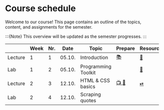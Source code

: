 # Course schedule

Welcome to our course! This page contains an outline of the topics, content, and assignments for the semester. 

:::{Note}
This overview will be updated as the semester progresses.
:::


|		|	Week	|	Nr.	|	Date	|	Topic	|	Prepare	|	Resources	|	AE	|	HW	|	Exam	|
|	---	|	---	|	---	|	---	|	---	|	---	|	---	|	---	|	---	|	---	|
|	Lecture	|	1	|	1	|	05.10.	|	Introduction	|	[📚](../weeks/week1.md)	|	[📘](https://docs.google.com/presentation/d/14mDixoFHReJhc7D3G0ooC_CZJ8R14AcjJLXqFfUmKgo/export/pdf)	|		|		|		|
|	Lab	|	1	|	2	|	05.10.	|	Programming Toolkit	|		|	[📘](https://docs.google.com/presentation/d/1AHDCyelaOumvZ9-MRLEaSGCulXvvo-hcoFRrTESQW-c/export/pdf)	|	[💻](../weeks/week1.md)	|		|		|
|	Lecture	|	2	|	3	|	12.10.	|	HTML & CSS basics	|	[📺 💾 ](../weeks/week2.md)	|	[⏯](https://kirenz.github.io/codelabs/codelabs/webscraping/#0)	|		|		|		|
|	Lab	|	2	|	4	|	12.10.	|	Scraping quotes	|		|		|	[💻](../weeks/week2.md)	|		|		|